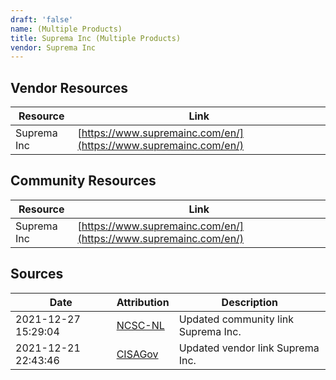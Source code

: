```yaml
---
draft: 'false'
name: (Multiple Products)
title: Suprema Inc (Multiple Products)
vendor: Suprema Inc
---
```


## Vendor Resources
| Resource | Link |
| --- | --- |
| Suprema Inc | [https://www.supremainc.com/en/](https://www.supremainc.com/en/) |

## Community Resources
| Resource | Link |
| --- | --- |
| Suprema Inc | [https://www.supremainc.com/en/](https://www.supremainc.com/en/) |


## Sources
| Date | Attribution | Description |
| --- | --- | --- |
| 2021-12-27 15:29:04 | [NCSC-NL](https://github.com/NCSC-NL/log4shell/blob/main/software/README.md) | Updated community link Suprema Inc.  |
| 2021-12-21 22:43:46 | [CISAGov](https://raw.githubusercontent.com/cisagov/log4j-affected-db/develop/README.md) | Updated vendor link Suprema Inc.  |
